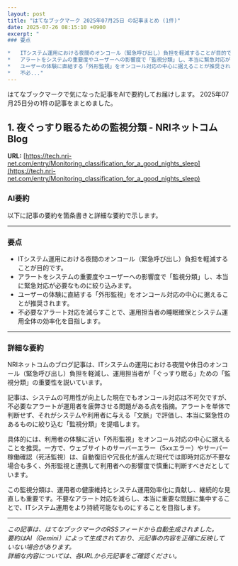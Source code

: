 ```yaml
---
layout: post
title: "はてなブックマーク 2025年07月25日 の記事まとめ (1件)"
date: 2025-07-26 08:15:10 +0900
excerpt: "
### 要点

*   ITシステム運用における夜間のオンコール（緊急呼び出し）負担を軽減することが目的です。
*   アラートをシステムの重要度やユーザーへの影響度で「監視分類」し、本当に緊急対応が必要なものに絞り込みます。
*   ユーザーの体験に直結する「外形監視」をオンコール対応の中心に据えることが推奨されます。
*   不必..."
---
```


はてなブックマークで気になった記事をAIで要約してお届けします。
2025年07月25日分の1件の記事をまとめました。

## 1. 夜ぐっすり眠るための監視分類 - NRIネットコムBlog

**URL:** [https://tech.nri-net.com/entry/Monitoring_classification_for_a_good_nights_sleep](https://tech.nri-net.com/entry/Monitoring_classification_for_a_good_nights_sleep)

### AI要約

以下に記事の要約を箇条書きと詳細な要約で示します。

---

### 要点

*   ITシステム運用における夜間のオンコール（緊急呼び出し）負担を軽減することが目的です。
*   アラートをシステムの重要度やユーザーへの影響度で「監視分類」し、本当に緊急対応が必要なものに絞り込みます。
*   ユーザーの体験に直結する「外形監視」をオンコール対応の中心に据えることが推奨されます。
*   不必要なアラート対応を減らすことで、運用担当者の睡眠確保とシステム運用全体の効率化を目指します。

---

### 詳細な要約

NRIネットコムのブログ記事は、ITシステムの運用における夜間や休日のオンコール（緊急呼び出し）負担を軽減し、運用担当者が「ぐっすり眠る」ための「監視分類」の重要性を説いています。

記事は、システムの可用性が向上した現在でもオンコール対応は不可欠ですが、不必要なアラートが運用者を疲弊させる問題がある点を指摘。アラートを単体で判断せず、それがシステムや利用者に与える「文脈」で評価し、本当に緊急性のあるものに絞り込む「監視分類」を提唱します。

具体的には、利用者の体験に近い「外形監視」をオンコール対応の中心に据えることを推奨。一方で、ウェブサイトのサーバーエラー（5xxエラー）やサーバー稼働確認（死活監視）は、自動復旧や冗長化が進んだ現代では即時対応が不要な場合も多く、外形監視と連携して利用者への影響度で慎重に判断すべきだとしています。

この監視分類は、運用者の健康維持とシステム運用効率化に貢献し、継続的な見直しも重要です。不要なアラート対応を減らし、本当に重要な問題に集中することで、ITシステム運用をより持続可能なものにすることを目指します。

---

*この記事は、はてなブックマークのRSSフィードから自動生成されました。*  
*要約はAI（Gemini）によって生成されており、元記事の内容を正確に反映していない場合があります。*  
*詳細な内容については、各URLから元記事をご確認ください。*
